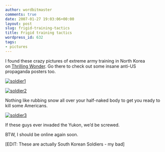 ```yaml
---
author: wordbitmaster
comments: true
date: 2007-01-27 19:03:06+00:00
layout: post
slug: frigid-training-tactics
title: Frigid training tactics
wordpress_id: 632
tags:
- pictures
---
```


I found these crazy pictures of extreme army training in North Korea on [Thrilling Wonder](http://thrillingwonder.blogspot.com/2007/01/anti-us-north-korean-posters.html). Go there to check out some insane anti-US propaganda posters too.

[![soldier1](http://wordbitarchives.files.wordpress.com/2014/03/soldier1.jpg)](http://wordbitarchives.files.wordpress.com/2014/03/soldier1.jpg)



[![soldier2](http://wordbitarchives.files.wordpress.com/2014/03/soldier2.jpg)](http://wordbitarchives.files.wordpress.com/2014/03/soldier2.jpg)

Nothing like rubbing snow all over your half-naked body to get you ready to kill some Americans.

[![soldier3](http://wordbitarchives.files.wordpress.com/2014/03/soldier3.jpg)](http://wordbitarchives.files.wordpress.com/2014/03/soldier3.jpg)

If these guys ever invaded the Yukon, we’d be screwed.

BTW, I should be online again soon.

[EDIT: These are actually South Korean Soldiers - my bad]
